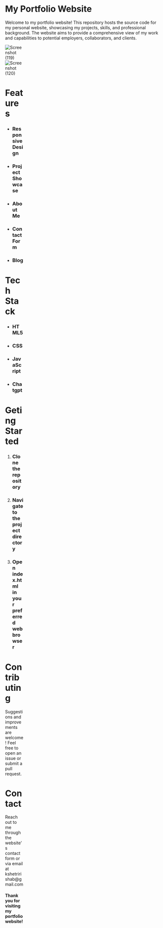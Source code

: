 <h1>My Portfolio Website</h1>
Welcome to my portfolio website! This repository hosts the source code for my personal website, showcasing my projects, skills, and professional background. The website aims to provide a comprehensive view of my work and capabilities to potential employers, collaborators, and clients.
<div style="width:60px ; height:60px">
  
![Screenshot (119)](https://github.com/Risabkshetri/Portfolio-website/assets/155343200/0401a539-9e0a-4bb9-aa72-db6f0888460a)
![Screenshot (120)](https://github.com/Risabkshetri/Portfolio-website/assets/155343200/0d41805b-f88a-4c4d-bfd4-b14fccc0b3da)

<h1>Features</h1>
<ul>
  <li><h3>Responsive Design</h3></li>
  <li><h3>Project Showcase</h3></li>
  <li><h3>About Me</h3></li>
  <li><h3>Contact Form</h3></li>
  <li><h3>Blog</h3></li>
</ul>
<h1>Tech Stack</h1>
<ul>
  <li><h3>HTML5</h3></li>
  <li><h3>CSS</h3></li>
  <li><h3>JavaScript</h3></li>
  <li><h3>Chatgpt</h3></li>
</ul>
<h1>Geting Started</h1>
<ol>
  <li><h3>Clone the repository</h3></li>
  <li><h3>Navigate to the project directory</h3></li>
  <li><h3>Open index.html in your preferred web browser</h3></li>
</ol>
<h1>Contributing</h1>
Suggestions and improvements are welcome! Feel free to open an issue or submit a pull request.
<h1>Contact</h1>
Reach out to me through the website's contact form or via email at 
<a> kshetririshab@gmail.com </a>
<h4>Thank you for visiting my portfolio website!</h4>

